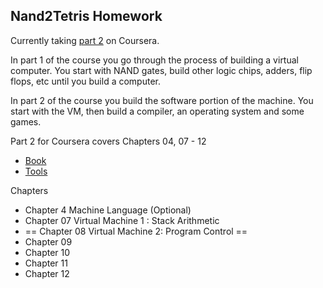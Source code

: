 ## Nand2Tetris Homework


Currently taking [part 2](https://www.coursera.org/learn/nand2tetris2) on
Coursera.


In part 1 of the course you go through the process of building a virtual
computer.  You start with NAND gates, build other logic chips, adders,
flip flops, etc until you build a computer.


In part 2 of the course you build the software portion of the machine.
You start with the VM, then build a compiler, an operating system and some
games.


Part 2 for Coursera covers Chapters 04, 07 - 12
*  [Book](https://www.amazon.com/Elements-Computing-Systems-Building-Principles/dp/0262640686/ref=ed_oe_p)
*  [Tools](http://www.nand2tetris.org/software.php)


Chapters
*  Chapter 4 Machine Language (Optional)
*  Chapter 07 Virtual Machine 1 : Stack Arithmetic
*  == Chapter 08 Virtual Machine 2: Program Control ==
*  Chapter 09
*  Chapter 10
*  Chapter 11
*  Chapter 12
